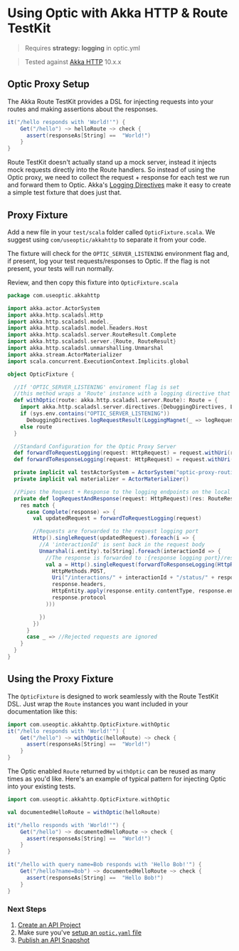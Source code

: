 # Using Optic with Akka HTTP & Route TestKit
> Requires **strategy: logging** in optic.yml

> Tested against [Akka HTTP](https://doc.akka.io/docs/akka-http/current/) 10.x.x
## Optic Proxy Setup
The Akka Route TestKit provides a DSL for injecting requests into your routes and making assertions about the responses.
```scala
it("/hello responds with 'World!'") {
    Get("/hello") ~> helloRoute ~> check {
      assert(responseAs[String] ==  "World!")
    }
}
```
Route TestKit doesn't actually stand up a mock server, instead it injects mock requests directly into the Route handlers. So instead of using the Optic proxy, we need to collect the request + response for each test we run and forward them to Optic. Akka's [Logging Directives](https://doc.akka.io/docs/akka-http/current/routing-dsl/directives/debugging-directives/logRequest.html) make it easy to create a simple test fixture that does just that.

## Proxy Fixture
Add a new file in your `test/scala` folder called `OpticFixture.scala`. We suggest using `com/useoptic/akkahttp` to separate it from your code.

The fixture will check for the `OPTIC_SERVER_LISTENING` environment flag and, if present, log your test requests/responses to Optic. If the flag is not present, your tests will run normally.

Review, and then copy this fixture into `OpticFixture.scala`

```scala
package com.useoptic.akkahttp

import akka.actor.ActorSystem
import akka.http.scaladsl.Http
import akka.http.scaladsl.model._
import akka.http.scaladsl.model.headers.Host
import akka.http.scaladsl.server.RouteResult.Complete
import akka.http.scaladsl.server.{Route, RouteResult}
import akka.http.scaladsl.unmarshalling.Unmarshal
import akka.stream.ActorMaterializer
import scala.concurrent.ExecutionContext.Implicits.global

object OpticFixture {

  //If 'OPTIC_SERVER_LISTENING' enviroment flag is set
  //this method wraps a 'Route' instance with a logging directive that forwards data to Optic
  def withOptic(route: akka.http.scaladsl.server.Route): Route = {
    import akka.http.scaladsl.server.directives.{DebuggingDirectives, LoggingMagnet}
    if (sys.env.contains("OPTIC_SERVER_LISTENING"))
      DebuggingDirectives.logRequestResult(LoggingMagnet(_ => logRequestAndResponse))(route)
    else route
  }

  //Standard Configuration for the Optic Proxy Server
  def forwardToRequestLogging(request: HttpRequest) = request.withUri(request.uri.withHost("localhost").withPort(30334).withScheme("http"))
  def forwardToResponseLogging(request: HttpRequest) = request.withUri(request.uri.withHost("localhost").withPort(30335).withScheme("http"))

  private implicit val testActorSystem = ActorSystem("optic-proxy-routing")
  private implicit val materializer = ActorMaterializer()

  //Pipes the Request + Response to the logging endpoints on the local Optic Proxy
  private def logRequestAndResponse(request: HttpRequest)(res: RouteResult): Unit = {
    res match {
      case Complete(response) => {
        val updatedRequest = forwardToRequestLogging(request)

        //Requests are forwarded to the request logging port
        Http().singleRequest(updatedRequest).foreach(i => {
          //A 'interactionId' is sent back in the request body
          Unmarshal(i.entity).to[String].foreach(interactionId => {
            //The response is forwarded to :{response logging port}/response/:interactionId/:statusCode
            val a = Http().singleRequest(forwardToResponseLogging(HttpRequest(
              HttpMethods.POST,
              Uri("/interactions/" + interactionId + "/status/" + response.status.intValue().toString),
              response.headers,
              HttpEntity.apply(response.entity.contentType, response.entity.dataBytes),
              response.protocol
            )))

          })
        })
      }
      case _ => //Rejected requests are ignored
    }
  }
}
```

## Using the Proxy Fixture
The `OpticFixture` is designed to work seamlessly with the Route TestKit DSL. Just wrap the `Route` instances you want included in your documentation like this:  

```scala
import com.useoptic.akkahttp.OpticFixture.withOptic
it("/hello responds with 'World!'") {
    Get("/hello") ~> withOptic(helloRoute) ~> check {
      assert(responseAs[String] ==  "World!")
    }
}
```

The Optic enabled `Route` returned by `withOptic` can be reused as many times as you'd like. Here's an example of typical pattern for injecting Optic into your existing tests. 
```scala
import com.useoptic.akkahttp.OpticFixture.withOptic

val documentedHelloRoute = withOptic(helloRoute)

it("/hello responds with 'World!'") {
    Get("/hello") ~> documentedHelloRoute ~> check {
      assert(responseAs[String] ==  "World!")
    }
}

it("/hello with query name=Bob responds with 'Hello Bob!'") {
    Get("/hello?name=Bob") ~> documentedHelloRoute ~> check {
      assert(responseAs[String] ==  "Hello Bob!")
    }
}

```

### Next Steps
1. [Create an API Project](setup/adding-apis.md)
2. Make sure you've [setup an `optic.yaml` file](setup/project-setup.md)
3. [Publish an API Snapshot](setup/publishing-snapshots.md)
